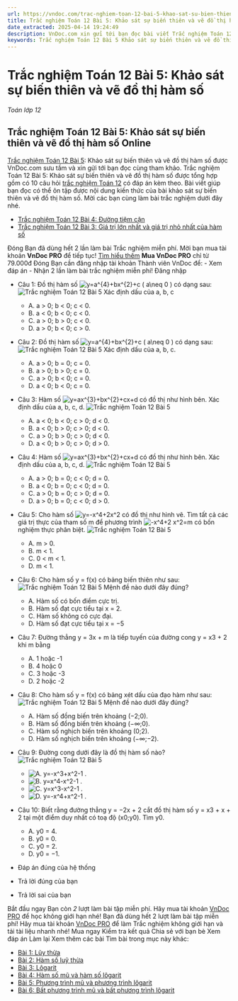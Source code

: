 ```yaml
---
url: https://vndoc.com/trac-nghiem-toan-12-bai-5-khao-sat-su-bien-thien-va-ve-do-thi-ham-so-291482
title: Trắc nghiệm Toán 12 Bài 5: Khảo sát sự biến thiên và vẽ đồ thị hàm số - Toán lớp 12 - VnDoc.com
date_extracted: 2025-04-14 19:24:49
description: VnDoc.com xin gửi tới bạn đọc bài viết Trắc nghiệm Toán 12 Bài 5: Khảo sát sự biến thiên và vẽ đồ thị hàm số để bạn đọc cùng tham khảo.
keywords: Trắc nghiệm Toán 12 Bài 5 Khảo sát sự biến thiên và vẽ đồ thị hàm số,Trắc nghiệm Toán 12 Bài 5,Khảo sát sự biến thiên và vẽ đồ thị hàm số,trắc nghiệm toán 12,toán 12,toán 12 bài 5
---
```


# Trắc nghiệm Toán 12 Bài 5: Khảo sát sự biến thiên và vẽ đồ thị hàm số
 _Toán lớp 12_
## Trắc nghiệm Toán 12 Bài 5: Khảo sát sự biến thiên và vẽ đồ thị hàm số Online
[Trắc nghiệm Toán 12 Bài 5](<https://vndoc.com/trac-nghiem-toan-12-bai-5-khao-sat-su-bien-thien-va-ve-do-thi-ham-so-291482>): Khảo sát sự biến thiên và vẽ đồ thị hàm số được VnDoc.com sưu tầm và xin gửi tới bạn đọc cùng tham khảo.
Trắc nghiệm Toán 12 Bài 5: Khảo sát sự biến thiên và vẽ đồ thị hàm số được tổng hợp gồm có 10 câu hỏi [trắc nghiệm Toán 12](<https://vndoc.com/test-mon-toan-lop12>) có đáp án kèm theo. Bài viết giúp bạn đọc có thể ôn tập được nội dung kiến thức của bài khảo sát sự biến thiên và vẽ đồ thị hàm số. Mời các bạn cùng làm bài trắc nghiệm dưới đây nhé.
  * [Trắc nghiệm Toán 12 Bài 4: Đường tiệm cận](<https://vndoc.com/trac-nghiem-toan-12-bai-4-duong-tiem-can-291477>)
  * [Trắc nghiệm Toán 12 Bài 3: Giá trị lớn nhất và giá trị nhỏ nhất của hàm số](<https://vndoc.com/trac-nghiem-toan-12-bai-3-gia-tri-lon-nhat-va-gia-tri-nho-nhat-cua-ham-so-291475>)

Đóng
Bạn đã dùng hết 2 lần làm bài Trắc nghiệm miễn phí. Mời bạn mua tài khoản **VnDoc PRO** để tiếp tục\! [Tìm hiểu thêm](</pro>)
**Mua VnDoc PRO** chỉ từ 79.000đ
Đóng
Bạn cần đăng nhập tài khoản Thành viên VnDoc để:
\- Xem đáp án
\- Nhận 2 lần làm bài trắc nghiệm miễn phí\!
Đăng nhập 
  * Câu 1:
Đồ thị hàm số ![y=a^{4}+bx^{2}+c \( a\\neq 0 \)](https://tex.vdoc.vn?tex=y%3Da%5E%7B4%7D%2Bbx%5E%7B2%7D%2Bc%20\(%20a%5Cneq%200%20\)) có dạng sau:
![Trắc nghiệm Toán 12 Bài 5](https://i.vdoc.vn/data/image/2023/03/13/trac-nghiem-toan-12-bai-5-khao-sat-su-bien-thien-va-ve-do-thi-ham-so-1.jpg)
Xác định dấu của a, b, c
    * A. a > 0; b < 0; c < 0.
    * B. a < 0; b < 0; c < 0.
    * C. a > 0; b > 0; c < 0.
    * D. a > 0; b < 0; c > 0.
  * Câu 2:
Đồ thị hàm số ![y=a^{4}+bx^{2}+c \( a\\neq 0 \)](https://tex.vdoc.vn?tex=y%3Da%5E%7B4%7D%2Bbx%5E%7B2%7D%2Bc%20\(%20a%5Cneq%200%20\)) có dạng sau:
![Trắc nghiệm Toán 12 Bài 5](https://i.vdoc.vn/data/image/2023/03/13/trac-nghiem-toan-12-bai-5-khao-sat-su-bien-thien-va-ve-do-thi-ham-so-2.jpg)
Xác định dấu của a, b, c.
    * A. a > 0; b = 0; c = 0.
    * B. a > 0; b > 0; c = 0.
    * C. a > 0; b < 0; c = 0.
    * D. a < 0; b < 0; c = 0.
  * Câu 3:
Hàm số ![y=ax^{3}+bx^{2}+cx+d](https://tex.vdoc.vn?tex=y%3Dax%5E%7B3%7D%2Bbx%5E%7B2%7D%2Bcx%2Bd) có đồ thị như hình bên. Xác định dấu của a, b, c, d.
![Trắc nghiệm Toán 12 Bài 5](https://i.vdoc.vn/data/image/2023/03/13/trac-nghiem-toan-12-bai-5-khao-sat-su-bien-thien-va-ve-do-thi-ham-so-3.jpg)
    * A. a < 0; b < 0; c > 0; d < 0.
    * B. a < 0; b > 0; c > 0; d < 0.
    * C. a > 0; b > 0; c > 0; d < 0.
    * D. a < 0; b > 0; c > 0; d > 0.
  * Câu 4:
Hàm số ![y=ax^{3}+bx^{2}+cx+d](https://tex.vdoc.vn?tex=y%3Dax%5E%7B3%7D%2Bbx%5E%7B2%7D%2Bcx%2Bd) có đồ thị như hình bên. Xác định dấu của a, b, c, d.
![Trắc nghiệm Toán 12 Bài 5](https://i.vdoc.vn/data/image/2023/03/13/trac-nghiem-toan-12-bai-5-khao-sat-su-bien-thien-va-ve-do-thi-ham-so-4.jpg)
    * A. a > 0; b = 0; c < 0; d = 0.
    * B. a < 0; b = 0; c < 0; d = 0.
    * C. a > 0; b = 0; c > 0; d = 0.
    * D. a > 0; b = 0; c < 0; d > 0.
  * Câu 5:
Cho hàm số ![y=-x^4+2x^2](https://tex.vdoc.vn?tex=y%3D-x%5E4%2B2x%5E2) có đồ thị như hình vẽ. Tìm tất cả các giá trị thực của tham số m để phương trình ![-x^4+2 x^2=m](https://tex.vdoc.vn?tex=-x%5E4%2B2%20x%5E2%3Dm) có bốn nghiệm thực phân biệt.
![Trắc nghiệm Toán 12 Bài 5](https://i.vdoc.vn/data/image/2023/03/13/trac-nghiem-toan-12-bai-5-khao-sat-su-bien-thien-va-ve-do-thi-ham-so-5.jpg)
    * A. m > 0.
    * B. m < 1.
    * C. 0 < m < 1.
    * D. m < 1.
  * Câu 6:
Cho hàm số y = f\(x\) có bảng biến thiên như sau:
![Trắc nghiệm Toán 12 Bài 5](https://i.vdoc.vn/data/image/2023/03/13/trac-nghiem-toan-12-bai-5-khao-sat-su-bien-thien-va-ve-do-thi-ham-so-6.jpg)
Mệnh đề nào dưới đây đúng?
    * A. Hàm số có bốn điểm cực trị.
    * B. Hàm số đạt cực tiểu tại x = 2.
    * C. Hàm số không có cực đại.
    * D. Hàm số đạt cực tiểu tại x = −5
  * Câu 7:
Đường thẳng y = 3x + m là tiếp tuyến của đường cong y = x3 \+ 2 khi m bằng
    * A. 1 hoặc -1
    * B. 4 hoặc 0
    * C. 3 hoặc -3
    * D. 2 hoặc -2
  * Câu 8:
Cho hàm số y = f\(x\) có bảng xét dấu của đạo hàm như sau:
![Trắc nghiệm Toán 12 Bài 5](https://i.vdoc.vn/data/image/2023/03/13/trac-nghiem-toan-12-bai-5-khao-sat-su-bien-thien-va-ve-do-thi-ham-so-7.jpg)
Mệnh đề nào dưới đây đúng?
    * A. Hàm số đồng biến trên khoảng \(−2;0\).
    * B. Hàm số đồng biến trên khoảng \(−∞;0\).
    * C. Hàm số nghịch biến trên khoảng \(0;2\).
    * D. Hàm số nghịch biến trên khoảng \(−∞;−2\).
  * Câu 9:
Đường cong dưới đây là đồ thị hàm số nào?
![Trắc nghiệm Toán 12 Bài 5](https://i.vdoc.vn/data/image/2023/03/13/trac-nghiem-toan-12-bai-5-khao-sat-su-bien-thien-va-ve-do-thi-ham-so-8.jpg)
    * ![A. y=-x^3+x^2-1 .](https://tex.vdoc.vn?tex=A.%20y%3D-x%5E3%2Bx%5E2-1%20.)
    * ![B. y=x^4-x^2-1 .](https://tex.vdoc.vn?tex=B.%20y%3Dx%5E4-x%5E2-1%20.)
    * ![C. y=x^3-x^2-1 .](https://tex.vdoc.vn?tex=C.%20y%3Dx%5E3-x%5E2-1%20.)
    * ![D. y=-x^4+x^2-1 .](https://tex.vdoc.vn?tex=D.%20y%3D-x%5E4%2Bx%5E2-1%20.)
  * Câu 10:
Biết rằng đường thẳng y = −2x + 2 cắt đồ thị hàm số y = x3 \+ x + 2 tại một điểm duy nhất có toạ độ \(x0;y0\). Tìm y0.
    * A. y0 = 4.
    * B. y0 = 0.
    * C. y0 = 2.
    * D. y0 = −1.

  * Đáp án đúng của hệ thống
  * Trả lời đúng của bạn
  * Trả lời sai của bạn

Bắt đầu ngay
Bạn còn _2_ lượt làm bài tập miễn phí. Hãy mua tài khoản [VnDoc PRO](</pro>) để học không giới hạn nhé\!  Bạn đã dùng hết 2 lượt làm bài tập miễn phí\! Hãy mua tài khoản [VnDoc PRO](</pro>) để làm Trắc nghiệm không giới hạn và tải tài liệu nhanh nhé\!  Mua ngay
Kiểm tra kết quả Chia sẻ với bạn bè Xem đáp án Làm lại
Xem thêm các bài Tìm bài trong mục này khác:
  * [Bài 1: Lũy thừa](</trac-nghiem-toan-12-bai-1-luy-thua-291580>)
  * [Bài 2: Hàm số luỹ thừa](</trac-nghiem-toan-12-bai-2-ham-so-luy-thua-291585>)
  * [Bài 3: Lôgarit](</trac-nghiem-toan-12-bai-3-logarit-291588>)
  * [Bài 4: Hàm số mũ và hàm số lôgarit](</trac-nghiem-toan-12-bai-4-ham-so-mu-va-ham-so-logarit-291590>)
  * [Bài 5: Phương trình mũ và phương trình lôgarit](</trac-nghiem-toan-12-bai-5-phuong-trinh-mu-va-phuong-trinh-logarit-291594>)
  * [Bài 6: Bất phương trình mũ và bất phương trình lôgarit](</trac-nghiem-toan-12-bai-6-bat-phuong-trinh-mu-va-bat-phuong-trinh-logarit-291595>)

